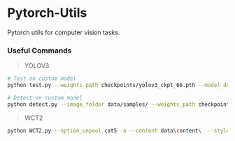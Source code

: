 # Pytorch-Utils
Pytorch utils for computer vision tasks.



### Useful Commands



> YOLOV3

```bash
# Test on custom model
python test.py --weights_path checkpoints/yolov3_ckpt_66.pth --model_def config/yolov3-custom.cfg --data_config config/custom.data --batch_size 8

# Detect on custom model
python detect.py --image_folder data/samples/ --weights_path checkpoints/yolov3_ckpt_66.pth --model_def config/yolov3-custom.cfg
```



> WCT2

```bash
python WCT2.py --option_unpool cat5 -a --content data\content\  --style data\style\fog.jpg --output data\output --verbose
```

